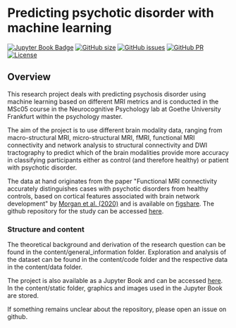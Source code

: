 # Predicting psychotic disorder with machine learning
 
[![Jupyter Book Badge](https://jupyterbook.org/badge.svg)](https://github.com/mello-y/MSc5_research_project)
[![GitHub size](https://img.shields.io/github/repo-size/mello-y/MSc5_research_project)](https://github.com/melloy/MSc5_research_project/main.zip)
[![GitHub issues](https://img.shields.io/github/issues/mello-y/MSc5_research_project)](https://github.com/mello-y/MSc5_research_project/issues)
[![GitHub PR](https://img.shields.io/github/issues-pr/mello-y/MSc5_research_project)](https://github.com/mello-y/MSc5_research_project/pulls)
[![License](https://img.shields.io/github/license/mello-y/MSc5_research_project)](https://github.com/mello-y/MSc5_research_project)
## Overview

This research project deals with predicting psychosis disorder using machine learning based on different MRI metrics and is conducted in the MSc05 course in the Neurocognitive Psychology lab at Goethe University Frankfurt within the psychology master.

The aim of the project is to use different brain modality data, ranging from macro-structural MRI, micro-structural MRI, fMRI, functional MRI connectivity and network analysis to structural connectivity and DWI tractography to predict which of the brain modalities provide more accuracy in classifying participants either as control (and therefore healthy) or patient with psychotic disorder. 

The data at hand originates from the paper "Functional MRI connectivity accurately distinguishes cases with psychotic disorders from healthy controls, based on cortical features associated with brain network development" by [Morgan et al. (2020)](https://doi.org/10.1101/19009894) and is available on [figshare](https://figshare.com/articles/dataset/Data_for_Functional_MRI_connectivity_accurately_distinguishes_cases_with_psychotic_disorders_from_healthy_controls_based_on_cortical_features_associated_with_brain_network_development_/12361550). The github repository for the study can be accessed [here](https://github.com/jmyoung36/fMRI_connectivity_accurately_distinguishes_cases).

 ### Structure and content
 
 The theoretical background and derivation of the research question can be found in the content/general_information folder. Exploration and analysis of the dataset can be found in the content/code folder and the respective data in the content/data folder. 

 The project is also available as a Jupyter Book and can be accessed [here](https://mello-y.github.io/MSc5_research_project/). In the content/static folder, graphics and images used in the Jupyter Book are stored.

If something remains unclear about the repository, please open an issue on github. 



